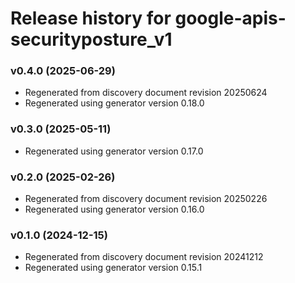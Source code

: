# Release history for google-apis-securityposture_v1

### v0.4.0 (2025-06-29)

* Regenerated from discovery document revision 20250624
* Regenerated using generator version 0.18.0

### v0.3.0 (2025-05-11)

* Regenerated using generator version 0.17.0

### v0.2.0 (2025-02-26)

* Regenerated from discovery document revision 20250226
* Regenerated using generator version 0.16.0

### v0.1.0 (2024-12-15)

* Regenerated from discovery document revision 20241212
* Regenerated using generator version 0.15.1

